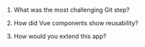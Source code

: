 1. What was the most challenging Git step?

2. How did Vue components show reusability?

3. How would you extend this app?
